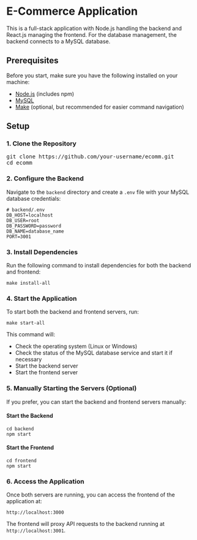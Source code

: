 <h1>E-Commerce Application</h1>

<p>
    This is a full-stack application with Node.js handling the backend and React.js managing the frontend. For the database management, the backend connects to a MySQL database.
</p>

<h2>Prerequisites</h2>

<p>Before you start, make sure you have the following installed on your machine:</p>

<ul>
    <li><a href="https://nodejs.org/">Node.js</a> (includes npm)</li>
    <li><a href="https://www.mysql.com/">MySQL</a></li>
    <li><a href="https://www.gnu.org/software/make/">Make</a> 
        (optional, but recommended for easier command navigation)
    </li>
</ul>

<h2>Setup</h2>

<h3>1. Clone the Repository</h3>

<pre>
git clone https://github.com/your-username/ecomm.git
cd ecomm
</pre>

<h3>2. Configure the Backend</h3>

<p>Navigate to the <code>backend</code> directory and create a <code>.env</code> file with your MySQL database credentials:</p>

<pre>
<code># backend/.env
DB_HOST=localhost
DB_USER=root
DB_PASSWORD=password
DB_NAME=database_name
PORT=3001</code>
</pre>

<h3>3. Install Dependencies</h3>

<p>Run the following command to install dependencies for both the backend and frontend:</p>

<pre>
<code>make install-all</code>
</pre>

<h3>4. Start the Application</h3>

<p>To start both the backend and frontend servers, run:</p>

<pre>
<code>make start-all</code>
</pre>

<p>This command will:</p>

<ul>
  <li>Check the operating system (Linux or Windows)</li>
  <li>Check the status of the MySQL database service and start it if necessary</li>
  <li>Start the backend server</li>
  <li>Start the frontend server</li>
</ul>

<h3>5. Manually Starting the Servers (Optional)</h3>

<p>If you prefer, you can start the backend and frontend servers manually:</p>

<h4>Start the Backend</h4>

<pre>
<code>cd backend
npm start</code>
</pre>

<h4>Start the Frontend</h4>

<pre>
<code>cd frontend
npm start</code>
</pre>

<h3>6. Access the Application</h3>

<p>Once both servers are running, you can access the frontend of the application at:</p>

<pre>
<code>http://localhost:3000</code>
</pre>

<p>The frontend will proxy API requests to the backend running at <code>http://localhost:3001</code>.</p>